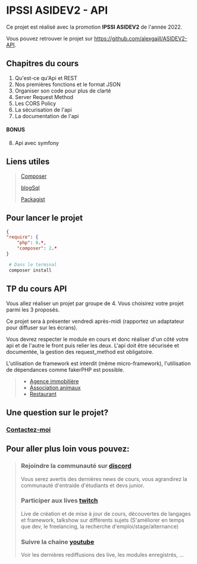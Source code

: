 # IPSSI ASIDEV2 - API 

Ce projet est réalisé avec la promotion **IPSSI ASIDEV2** de l'année 2022.

Vous pouvez retrouver le projet sur <https://github.com/alexgaill/ASIDEV2-API>.

## Chapitres du cours
1. Qu'est-ce qu'Api et REST
2. Nos premières fonctions et le format JSON
3. Organiser son code pour plus de clarté
4. Server Request Method
5. Les CORS Policy
6. La sécurisation de l'api
7. La documentation de l'api

#### BONUS
8. Api avec symfony

## Liens utiles
> [Composer](https://getcomposer.org/download/)
>
> [blogSql](https://github.com/alexgaill/blogsql)
>
> [Packagist](https://packagist.org/)


## Pour lancer le projet

```json
{
"require": {
    "php": 8.*,
    "composer": 2.*
}
```
```sh
 # Dans le terminal
 composer install 
 ```

## TP du cours API

Vous allez réaliser un projet par groupe de 4.
Vous choisirez votre projet parmi les 3 proposés.

Ce projet sera à présenter vendredi après-midi (rapportez un adaptateur pour diffuser sur les écrans).

Vous devrez respecter le module en cours et donc réaliser d'un côté votre api et de l'autre le front puis relier les deux. L'api doit être sécurisée et documentée, la gestion des request_method est obligatoire.

L'utilisation de framework est interdit (même micro-framework), l'utilisation de dépendances comme fakerPHP est possible.


> - [Agence immobilière](tp/agency.md)
> - [Association animaux](tp/association.md)
> - [Restaurant](tp/restaurant.md)

## Une question sur le projet? 
### [Contactez-moi](mailto:contact@steptosuccess.com)

## Pour aller plus loin vous pouvez:

> ### Rejoindre la communauté sur [discord](https://discord.gg/zDm8RX8jYb)
> Vous serez avertis des dernières news de cours, vous agrandirez la communauté d'entraide d'étudiants et devs junior.
>
> ### Participer aux lives [twitch](https://www.twitch.tv/alex_gaill)
> Live de création et de mise à jour de cours, découvertes de langages et framework, talkshow sur différents sujets (S'améliorer en temps que dev, le freelancing, la recherche d'emploi/stage/alternance)
> ### Suivre la chaine [youtube](https://www.youtube.com/channel/UCgj5orSaIhJ8r7tVT6qjr3Q)
> Voir les dernières rediffusions des live, les modules enregistrés, ...

